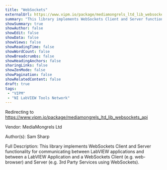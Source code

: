 ```yaml
---
title: "WebSockets"
externalUrl: https://www.vipm.io/package/mediamongrels_ltd_lib_websockets_api
summary: "This library implements WebSockets Client and Server functionality for communicating between LabVIEW applications and between a LabVIEW Application and a WebSockets Client (e.g."
showSummary: true
showAuthor: false
showEdit: false
showData: false
showViews: false
showReadingTime: false
showWordCount: false
showBreadcrumbs: false
showHeadingAnchors: false
sharingLinks: false
showZenMode: false
showPagination: false
showRelatedContent: false
draft: true
tags:
 - "VIPM"
 - "NI LabVIEW Tools Network"
---
```


Redirecting to https://www.vipm.io/package/mediamongrels_ltd_lib_websockets_api

Vendor: MediaMongrels Ltd

Author(s): Sam Sharp
 
Full Description:
This library implements WebSockets Client and Server functionality for communicating between LabVIEW applications and between a LabVIEW Application and a WebSockets Client (e.g. web-browser) and Server (e.g. 3rd Party Services using WebSockets).